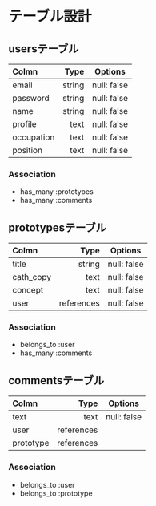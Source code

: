 # テーブル設計

## usersテーブル

| Colmn      | Type        | Options      |
|:-----------|------------:|:------------:|
| email      | string      | null: false  |
| password   | string      | null: false  |
| name       | string      | null: false  |
| profile    | text        | null: false  |
| occupation | text        | null: false  |
| position   | text        | null: false  |

### Association

- has_many :prototypes
- has_many :comments

## prototypesテーブル

| Colmn      | Type        | Options      |
|:-----------|------------:|:------------:|
| title      | string      | null: false  |
| cath_copy  | text        | null: false  |
| concept    | text        | null: false  |
| user       | references  | null: false  |

### Association

- belongs_to :user
- has_many :comments

## commentsテーブル

| Colmn      | Type        | Options      |
|:-----------|------------:|:------------:|
| text       | text        | null: false  |
| user       | references  |              |
| prototype  | references  |              |

### Association

- belongs_to :user
- belongs_to :prototype